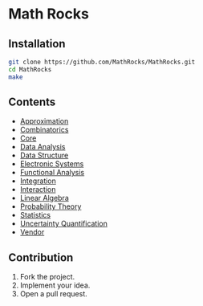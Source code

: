 # Math Rocks

## Installation

```bash
git clone https://github.com/MathRocks/MathRocks.git
cd MathRocks
make
```

## Contents

* [Approximation](Approximation)
* [Combinatorics](Combinatorics)
* [Core](Core)
* [Data Analysis](DataAnalysis)
* [Data Structure](DataStructure)
* [Electronic Systems](ElectronicSystems)
* [Functional Analysis](FunctionalAnalysis)
* [Integration](Integration)
* [Interaction](Interaction)
* [Linear Algebra](LinearAlgebra)
* [Probability Theory](ProbabilityTheory)
* [Statistics](Statistics)
* [Uncertainty Quantification](UncertaintyQuantification)
* [Vendor](Vendor)

## Contribution

1. Fork the project.
2. Implement your idea.
3. Open a pull request.
